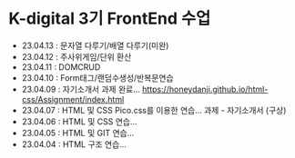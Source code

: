# K-digital 3기 FrontEnd 수업

- 23.04.13 : 문자열 다루기/배열 다루기(미완)
- 23.04.12 : 주사위게임/단위 환산
- 23.04.11 : DOMCRUD 
- 23.04.10 : Form태그/랜덤수생성/반복문연습
- 23.04.09 : 자기소개서 과제 완료...
  https://honeydanji.github.io/html-css/Assignment/index.html  
- 23.04.07 : HTML 및 CSS Pico.css를 이용한 연습...
  과제 - 자기소개서 (구상)
- 23.04.06 : HTML 및 CSS 연습...
- 23.04.05 : HTML 및 GIT 연습...
- 23.04.04 : HTML 구조 연습...

